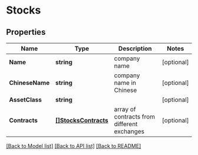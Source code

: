# Stocks

## Properties

Name | Type | Description | Notes
------------ | ------------- | ------------- | -------------
**Name** | **string** | company name | [optional] 
**ChineseName** | **string** | company name in Chinese | [optional] 
**AssetClass** | **string** |  | [optional] 
**Contracts** | [**[]StocksContracts**](stocks_contracts.md) | array of contracts from different exchanges | [optional] 

[[Back to Model list]](../README.md#documentation-for-models) [[Back to API list]](../README.md#documentation-for-api-endpoints) [[Back to README]](../README.md)


